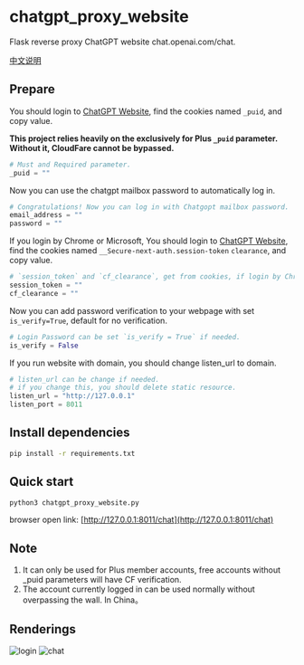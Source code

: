 # chatgpt_proxy_website
Flask reverse proxy ChatGPT website chat.openai.com/chat.

[中文说明](https://github.com/cooolr/chatgpt_plus_proxy_website/blob/main/README_ZN.md)

## Prepare

You should login to [ChatGPT Website](https://chat.openai.com/chat), find the cookies named `_puid`, and copy value.

**This project relies heavily on the exclusively for Plus `_puid` parameter. Without it, CloudFare cannot be bypassed.**

``` python
# Must and Required parameter.
_puid = ""
```

Now you can use the chatgpt mailbox password to automatically log in.
``` python
# Congratulations! Now you can log in with Chatgopt mailbox password.
email_address = ""
password = ""
```

If you login by Chrome or Microsoft, You should login to [ChatGPT Website](https://chat.openai.com/chat), find the cookies named `__Secure-next-auth.session-token` `clearance`, and copy value. 

``` python
# `session_token` and `cf_clearance`, get from cookies, if login by Chrome or Microsoft.
session_token = ""
cf_clearance = ""
```

Now you can add password verification to your webpage with set `is_verify=True`, default for no verification.

``` python
# Login Password can be set `is_verify = True` if needed.
is_verify = False
```

If you run website with domain, you should change listen_url to domain.
``` python
# listen_url can be change if needed.
# if you change this, you should delete static resource.
listen_url = "http://127.0.0.1"
listen_port = 8011
```

## Install dependencies

``` bash
pip install -r requirements.txt
```

## Quick start

``` bash
python3 chatgpt_proxy_website.py
```

browser open link: [http://127.0.0.1:8011/chat](http://127.0.0.1:8011/chat)

## Note

1. It can only be used for Plus member accounts, free accounts without _puid parameters will have CF verification.
2. The account currently logged in can be used normally without overpassing the wall. In China。

## Renderings
![login](https://github.com/cooolr/chatgpt_plus_proxy_website/blob/main/login.png)
![chat](https://github.com/cooolr/chatgpt_plus_proxy_website/blob/main/chat.png)
